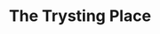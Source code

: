 ---
title: The Trysting Place
year: 1923
opening_date: 1923-01-30
closing_date: 
layout: productions
image:
image_caption:
image_credit:
playbill:
category:
details:
  Theatre: Theatre Jacksonville
cast:
  Bertha Snyder: Jessie Briggs
  Charles W. Crooke, Jr.: Rupert Smith
  Frank Stringfellow: Launcelot Briggs
  Fred L. Mulliken: Mysterious Voice
  Helen Mullikin: Mrs. Curtis
  Mrs. C.A. Bisbee: Mrs. Briggs
  Ted Silber: Mr. Ingoldsby
crew:
  Stage Decoration/Props: 
    - Marion Adams
    - Mrs. F.L. Mullikin
understudies:
orchestra:
external_links:
---